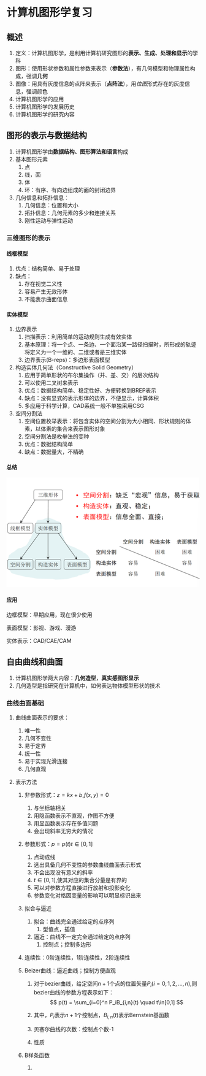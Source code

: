 # 计算机图形学复习

## 概述

1. 定义：计算机图形学，是利用计算机研究图形的**表示、生成、处理和显示**的学科
2. 图形：使用形状参数和属性参数来表示（**参数法**），有几何模型和物理属性构成，强调**几何**
3. 图像：用具有灰度信息的点阵来表示（**点阵法**），用*位图*形式存在的灰度信息，强调颜色
4. 计算机图形学的应用
5. 计算机图形学的发展历史
6. 计算机图形学的研究内容



## 图形的表示与数据结构

1. 计算机图形学由**数据结构、图形算法和语言**构成
2. 基本图形元素
   1. 点
   2. 线，面
   3. 体
   4. 环：有序、有向边组成的面的封闭边界
3. 几何信息和拓扑信息：
   1. 几何信息：位置和大小
   2. 拓扑信息：几何元素的多少和连接关系
   3. 刚性运动与弹性运动



### 三维图形的表示

#### 线框模型

1. 优点：结构简单、易于处理
2. 缺点：
   1. 存在视觉二义性
   2. 容易产生无效形体
   3. 不能表示曲面信息

#### 实体模型

1. 边界表示
   1. 扫描表示：利用简单的运动规则生成有效实体
   2. 基本原理：将一个点、一条边、一个面沿某一路径扫描时，所形成的轨迹将定义为一个一维的、二维或者是三维实体
   3. 边界表示(B-reps)：多边形表面模型
2. 构造实体几何法（Constructive Solid Geometry）
   1. 应用于简单形状的布尔集操作（并、差、交）的层次结构
   2. 可以使用二叉树来表示
   3. 优点：数据结构简单、稳定性好、方便转换到BREP表示
   4. 缺点：没有显式的表示形体的边界，不便显示，计算体积
   5. 多应用于科学计算，CAD系统一般不单独采用CSG
3. 空间分割法
   1. 空间位置枚举表示：将包含实体的空间分割为大小相同、形状规则的体素，以体素的集合来表示图形对象
   2. 空间分割法是枚举法的变种
   3. 优点：数据结构简单
   4. 缺点：数据量大，不精确



#### 总结

![image-20240423135115225](https://raw.githubusercontent.com/moonchildink/image/main/imgs202404231351342.png)

#### 应用

边框模型：早期应用，现在很少使用

表面模型：影视、游戏、漫游

实体表示：CAD/CAE/CAM         







## 自由曲线和曲面

1. 计算机图形学两大内容：**几何造型**，**真实感图形显示**
2. 几何造型是指研究在计算机中，如何表达物体模型形状的技术



### 曲线曲面基础

1. 曲线曲面表示的要求：

   1. 唯一性
   2. 几何不变性
   3. 易于定界
   4. 统一性
   5. 易于实现光滑连接
   6. 几何直观

2. 表示方法

   1. 非参数形式：$z = kx+b$,$f(x,y)=0$

      1. 与坐标轴相关
      2. 用隐函数表示不直观，作图不方便
      3. 用显函数表示存在多值问题
      4. 会出现斜率无穷大的情况

   2. 参数形式：$p = p(t) t\in [0,1]$

      1. 点动成线
      2. 选出具备几何不变性的参数曲线曲面表示形式
      3. 不会出现没有意义的斜率
      4. $t\in [0,1]$,使其对应的集合分量是有界的
      5. 可以对参数方程直接进行放射和投影变化
      6. 参数变化对格因变量的影响可以明显标识出来

   3. 拟合与逼近

      1. 拟合：曲线完全通过给定的点序列
         1. 型值点，插值
      2. 逼近：曲线不一定完全通过给定的点序列
         1. 控制点；控制多边形

   4. 连续性：0阶连续性，1阶连续性，2阶连续性

   5. Beizer曲线：逼近曲线；控制方便直观

      1. 对于bezier曲线，给定空间$n+1$个点的位置矢量$P_i(i=0,1,2,...,n),$则bezier曲线的参数方程表示如下：
         $$
         p(t) = \sum_{i=0}^n P_iB_{i,n}(t)	\quad t\in[0,1]
         $$

      2. 其中，$P_i$表示$n+1$个控制点，$B_{i,n}(t)$​表示Bernstein基函数

      3. 贝塞尔曲线的次数：控制点个数-1

      4. 性质

   6. B样条函数

      1. 